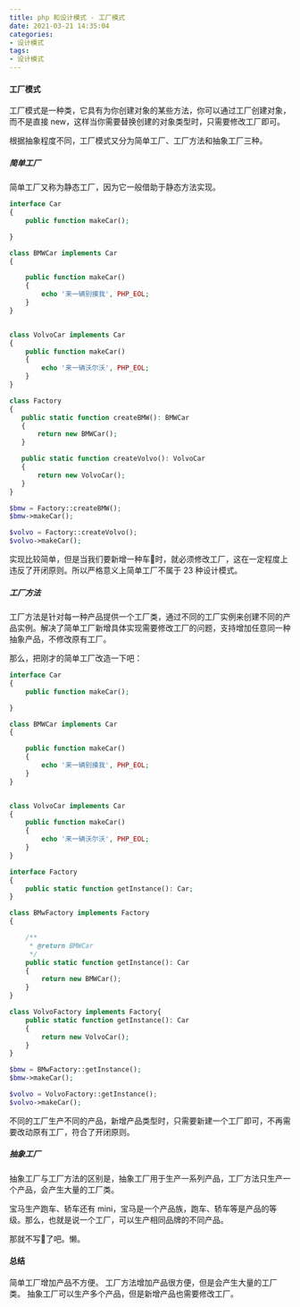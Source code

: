 ```yaml
---
title: php 和设计模式 - 工厂模式
date: 2021-03-21 14:35:04
categories:
- 设计模式
tags:
- 设计模式
---
```


#### 工厂模式

工厂模式是一种类，它具有为你创建对象的某些方法，你可以通过工厂创建对象，而不是直接 new，这样当你需要替换创建的对象类型时，只需要修改工厂即可。

根据抽象程度不同，工厂模式又分为简单工厂、工厂方法和抽象工厂三种。

##### 简单工厂
简单工厂又称为静态工厂，因为它一般借助于静态方法实现。

```php
interface Car
{
    public function makeCar();

}

class BMWCar implements Car
{

    public function makeCar()
    {
        echo '来一辆别摸我', PHP_EOL;
    }
}


class VolvoCar implements Car
{
    public function makeCar()
    {
        echo '来一辆沃尔沃', PHP_EOL;
    }
}

class Factory
{
   public static function createBMW(): BMWCar
   {
       return new BMWCar();
   }

   public static function createVolvo(): VolvoCar
   {
       return new VolvoCar();
   }
}

$bmw = Factory::createBMW();
$bmw->makeCar();

$volvo = Factory::createVolvo();
$volvo->makeCar();
```
实现比较简单，但是当我们要新增一种车🚗时，就必须修改工厂，这在一定程度上违反了开闭原则。所以严格意义上简单工厂不属于 23 种设计模式。

##### 工厂方法
工厂方法是针对每一种产品提供一个工厂类，通过不同的工厂实例来创建不同的产品实例。解决了简单工厂新增具体实现需要修改工厂的问题，支持增加任意同一种抽象产品，不修改原有工厂。

那么，把刚才的简单工厂改造一下吧：
```php
interface Car
{
    public function makeCar();

}

class BMWCar implements Car
{

    public function makeCar()
    {
        echo '来一辆别摸我', PHP_EOL;
    }
}


class VolvoCar implements Car
{
    public function makeCar()
    {
        echo '来一辆沃尔沃', PHP_EOL;
    }
}

interface Factory
{
    public static function getInstance(): Car;
}

class BMwFactory implements Factory
{

    /**
     * @return BMWCar
     */
    public static function getInstance(): Car
    {
        return new BMWCar();
    }
}

class VolvoFactory implements Factory{
    public static function getInstance(): Car
    {
        return new VolvoCar();
    }
}

$bmw = BMwFactory::getInstance();
$bmw->makeCar();

$volvo = VolvoFactory::getInstance();
$volvo->makeCar();
```

不同的工厂生产不同的产品，新增产品类型时，只需要新建一个工厂即可，不再需要改动原有工厂，符合了开闭原则。

##### 抽象工厂
抽象工厂与工厂方法的区别是，抽象工厂用于生产一系列产品，工厂方法只生产一个产品，会产生大量的工厂类。

宝马生产跑车、轿车还有 mini，宝马是一个产品族，跑车、轿车等是产品的等级。那么，也就是说一个工厂，可以生产相同品牌的不同产品。

那就不写🌰了吧。懒。


#### 总结
简单工厂增加产品不方便。
工厂方法增加产品很方便，但是会产生大量的工厂类。
抽象工厂可以生产多个产品，但是新增产品也需要修改工厂。

